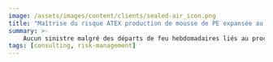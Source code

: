 ```yaml
---
image: /assets/images/content/clients/sealed-air_icon.png
title: "Maîtrise du risque ATEX production de mousse de PE expansée au butane"
summary: >-
    Aucun sinistre malgré des départs de feu hebdomadaires liés au process butane.
tags: [consulting, risk-management]
---
```

